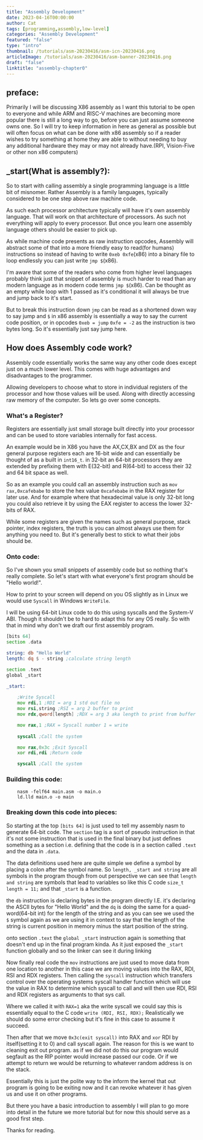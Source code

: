 ```yaml
---
title: "Assembly Development"
date: 2023-04-16T00:00:00
author: Cat 
tags: [programming,assembly,low-level]
categories: "Assembly Development"
featured: "false"
type: "intro"
thumbnail: /tutorials/asm-20230416/asm-icn-20230416.png
articleImage: /tutorials/asm-20230416/asm-banner-20230416.png
draft: "false"
linktitle: "assembly-chapter0"
---
```

## preface:
Primarily I will be discussing X86 assembly as I want this tutorial to be open to everyone and while ARM and RISC-V machines are becoming more popular there is still a long way to go, before you can just assume someone owns one. So I will try to keep information in here as general as possible but will often focus on what can be done with x86 assembly so if a reader wishes to try something at home they are able to without needing to buy any additional hardware they may or may not already have.(RPI, Vision-Five or other non x86 computers)

## _start(What is assembly?): 
So to start with calling assembly a single programming language is a little bit of misnomer. Rather Assembly is a family languages, typically considered to be one step above raw machine code. 

As such each processor architecture typically will have it's own assembly language. That will work on that architecture of processors. As such not everything will apply to every processor. But once you learn one assembly language others should be easier to pick up.

As while machine code presents as raw instruction opcodes, Assembly will abstract some of that into a more friendly easy to read(for humans) instructions so instead of having to write `0xeb 0xfe`(x86) into a binary file to loop endlessly you can just write `jmp $`(x86).

I'm aware that some of the readers who come from higher level languages probably think just that snippet of assembly is much harder to read than any modern language as in modern code terms `jmp $`(x86). Can be thought as an empty while loop with 1 passed as it's conditional it will always be true and jump back to it's start. 

But to break this instruction down `jmp` can be read as a shortened down way to say jump and `$` in x86 assembly is essentially a way to say the current code position, or in opcodes `0xeb = jump` `0xfe = -2` as the instruction is two bytes long. So it's essentially just say jump here.

## How does Assembly code work?
Assembly code essentially works the same way any other code does except just on a much lower level. This comes with huge advantages and disadvantages to the programmer.

Allowing developers to choose what to store in individual registers of the processor and how those values will be used. Along with directly accessing raw memory of the computer. So lets go over some concepts. 

### What's a Register?
Registers are essentially just small storage built directly into your processor and can be used to store variables internally for fast access. 

An example would be in X86 you have the AX,CX,BX and DX as the four general purpose registers each are 16-bit wide and can essentially be thought of as a built in `int16_t`. in 32-bit an 64-bit processors they are extended by prefixing them with E(32-bit) and R(64-bit) to access their 32 and 64 bit space as well.

So as an example you could call an assembly instruction such as `mov rax,0xcafebabe` to store the hex value `0xcafebabe` in the RAX register for later use. And for example where that hexadecimal value is only 32-bit long you could also retrieve it by using the EAX register to access the lower 32-bits of RAX.

While some registers are given the names such as general purpose, stack pointer, index registers, the truth is you can almost always use them for anything you need to. But it's generally best to stick to what their jobs should be.

### Onto code:
So I've shown you small snippets of assembly code but so nothing that's really complete. So let's start with what everyone's first program should be "Hello world!". 

How to print to your screen will depend on you OS slightly as in Linux we would use `Syscall` in Windows `WriteFile`. 

I will be using 64-bit Linux code to do this using syscalls and the System-V ABI. Though it shouldn't be to hard to adapt this for any OS really. So with that in mind why don't we draft our first assembly program.

```asm
[bits 64]
section .data

string: db "Hello World"
length: dq $ - string ;calculate string length

section .text 
global _start 

_start: 
	
	;Write Syscall 
    mov rdi,1 ;RDI = arg 1 std out file no 
	mov rsi,string ;RSI = arg 2 buffer to print
	mov rdx,qword[length] ;RDX = arg 3 aka length to print from buffer 

   	mov rax,1 ;RAX = Syscall number 1 = write  
	
	syscall ;Call the system 

	mov rax,0x3c ;Exit Syscall 
	xor rdi,rdi ;Return code 

	syscall ;Call the system
```
### Building this code:
```
    nasm -felf64 main.asm -o main.o 
    ld.lld main.o -o main
```


### Breaking down this code into pieces:
So starting at the top `[bits 64]` is just used to tell my assembly nasm to generate 64-bit code. The `section` tag is a sort of pseudo instruction in that it's not some instruction that is used in the final binary but just defines something as a section i.e. defining that the code is in a section called `.text` and the data in `.data`.

The data definitions used here are quite simple we define a symbol by placing a colon after the symbol name. So `length, _start and string` are all symbols in the program though from out perspective we can see that `length and string` are symbols that lead to variables so like this C code `size_t length = 11;` and that `_start` is a function.

the `db` instruction is declaring bytes in the program directly I.E. it's declaring the ASCII bytes for "Hello World" and the `dq` is doing the same for a quad-word(64-bit int) for the length of the string and as you can see we used the `$` symbol again as we are using it in context to say that the length of the string is current position in memory minus the start position of the string.

onto section `.text` the `global _start` instruction again is something that doesn't end up in the final program kinda. As it just exposed the `_start` function globally and so the linker can see it during linking

Now finally real code the `mov` instructions are just used to move data from one location to another in this case we are moving values into the RAX, RDI, RSI and RDX registers. Then calling the `syscall` instruction which transfers control over the operating systems syscall handler function which will use the value in RAX to determine which syscall to call and will then use RDI, RSI and RDX registers as arguments to that sys call. 

Where we called it with `RAX=1` aka the write syscall we could say this is essentially equal to the C code `write (RDI, RSI, RDX);` Realistically we should do some error checking but it's fine in this case to assume it succeed. 

Then after that we move `0x3c(exit syscall)` into RAX and `xor` RDI by itself(setting it to 0) and call syscall again. The reason for this is we want to cleaning exit out program. as if we did not do this our program would segfault as the RIP pointer would increase passed our code. Or if we attempt to return we would be returning to whatever random address is on the stack. 

Essentially this is just the polite way to the inform the kernel that out program is going to be exiting now and it can revoke whatever it has given us and use it on other programs.

But there you have a basic introduction to assembly I will plan to go more into detail in the future we more tutorial but for now this should serve as a good first step.

Thanks for reading.
